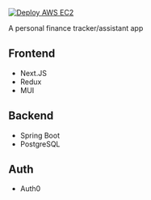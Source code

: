 [![Deploy AWS EC2](https://github.com/xrenjie/portfolio-tracker/actions/workflows/deploy.yml/badge.svg)](https://github.com/xrenjie/portfolio-tracker/actions/workflows/deploy.yml)

A personal finance tracker/assistant app

Frontend
--------
- Next.JS
- Redux
- MUI

Backend
----------
- Spring Boot
- PostgreSQL

Auth
-----------
- Auth0